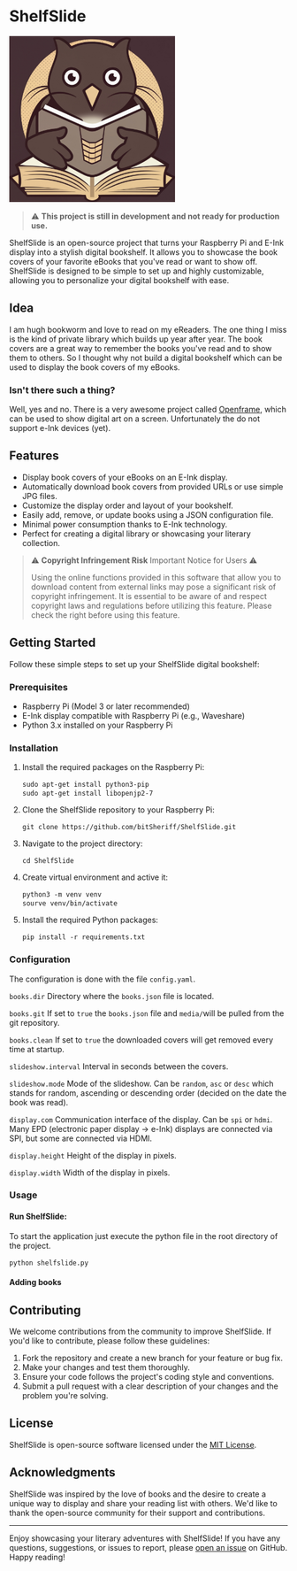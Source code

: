 # ShelfSlide

<img src="./doc/logo.jpeg"
     alt="Logo"
     width="300"
/>

> :warning: **This project is still in development and not ready for production use.**

ShelfSlide is an open-source project that turns your Raspberry Pi and E-Ink display into a stylish digital bookshelf. It allows you to showcase the book covers of your favorite eBooks that you've read or want to show off. ShelfSlide is designed to be simple to set up and highly customizable, allowing you to personalize your digital bookshelf with ease.

## Idea

I am hugh bookworm and love to read on my eReaders. The one thing I miss is the kind of private library which builds up year after year. The book covers are a great way to remember the books you've read and to show them to others. So I thought why not build a digital bookshelf which can be used to display the book covers of my eBooks.

### Isn't there such a thing?

Well, yes and no.
There is a very awesome project called [Openframe](https://openframe.io/), which can be used to show digital art on a screen. Unfortunately the do not support e-Ink devices (yet).

## Features

- Display book covers of your eBooks on an E-Ink display.
- Automatically download book covers from provided URLs or use simple JPG files.
- Customize the display order and layout of your bookshelf.
- Easily add, remove, or update books using a JSON configuration file.
- Minimal power consumption thanks to E-Ink technology.
- Perfect for creating a digital library or showcasing your literary collection.

> :warning: **Copyright Infringement Risk** Important Notice for Users :warning:
> 
> Using the online functions provided in this software that allow you to download content from external links may pose a significant risk of copyright infringement. It is essential to be aware of and respect copyright laws and regulations before utilizing this feature.
> <underline> Please check the right before using this feature.</underline>

## Getting Started

Follow these simple steps to set up your ShelfSlide digital bookshelf:

### Prerequisites

- Raspberry Pi (Model 3 or later recommended)
- E-Ink display compatible with Raspberry Pi (e.g., Waveshare)
- Python 3.x installed on your Raspberry Pi

### Installation

1. Install the required packages on the Raspberry Pi:

   ```shell
   sudo apt-get install python3-pip
   sudo apt-get install libopenjp2-7
   ```

2. Clone the ShelfSlide repository to your Raspberry Pi:

   ```shell
   git clone https://github.com/bitSheriff/ShelfSlide.git
   ```

3. Navigate to the project directory:

   ```shell
   cd ShelfSlide
   ```

4. Create virtual environment and active it:

   ```shell
   python3 -m venv venv
   sourve venv/bin/activate
   ```

5. Install the required Python packages:

   ```shell
   pip install -r requirements.txt
   ```

### Configuration

The configuration is done with the file `config.yaml`.

`books.dir`
Directory where the `books.json` file is located.

`books.git`
If set to `true` the `books.json` file and `media/`will be pulled from the git repository.

`books.clean`
If set to `true` the downloaded covers will get removed every time at startup.

`slideshow.interval`
Interval in seconds between the covers.

`slideshow.mode`
Mode of the slideshow. Can be `random`, `asc` or `desc` which stands for random, ascending or descending order (decided on the date the book was read).

`display.com`
Communication interface of the display. Can be `spi` or `hdmi`. Many EPD (electronic paper display -> e-Ink) displays are connected via SPI, but some are connected via HDMI.

`display.height`
Height of the display in pixels.

`display.width`
Width of the display in pixels.

### Usage

#### Run ShelfSlide:

To start the application just execute the python file in the root directory of the project.

```shell
python shelfslide.py
```

#### Adding books

## Contributing

We welcome contributions from the community to improve ShelfSlide. If you'd like to contribute, please follow these guidelines:

1. Fork the repository and create a new branch for your feature or bug fix.
2. Make your changes and test them thoroughly.
3. Ensure your code follows the project's coding style and conventions.
4. Submit a pull request with a clear description of your changes and the problem you're solving.

## License

ShelfSlide is open-source software licensed under the [MIT License](LICENSE).

## Acknowledgments

ShelfSlide was inspired by the love of books and the desire to create a unique way to display and share your reading list with others. We'd like to thank the open-source community for their support and contributions.

---

Enjoy showcasing your literary adventures with ShelfSlide! If you have any questions, suggestions, or issues to report, please [open an issue](https://github.com/bitSheriff/ShelfSlide/issues) on GitHub. Happy reading!
